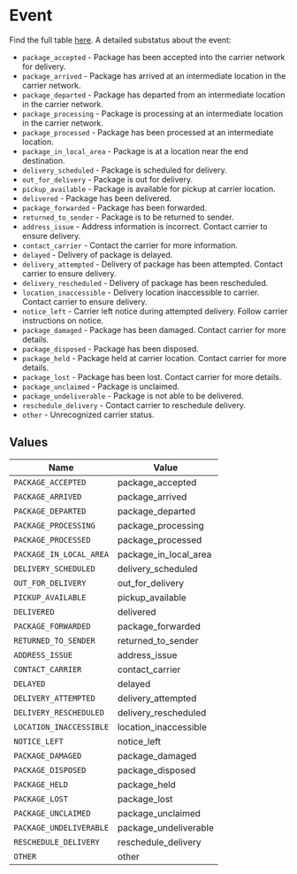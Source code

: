 # Event

Find the full table [here](#tag/Tracking-Events). A detailed substatus about the event:
* `package_accepted` - Package has been accepted into the carrier network for delivery.
* `package_arrived` - Package has arrived at an intermediate location in the carrier network.
* `package_departed` - Package has departed from an intermediate location in the carrier network.
* `package_processing` - Package is processing at an intermediate location in the carrier network.
* `package_processed` - Package has been processed at an intermediate location.
* `package_in_local_area` - Package is at a location near the end destination.
* `delivery_scheduled` - Package is scheduled for delivery.
* `out_for_delivery` - Package is out for delivery.
* `pickup_available` - Package is available for pickup at carrier location.
* `delivered` - Package has been delivered.
* `package_forwarded` - Package has been forwarded.
* `returned_to_sender` - Package is to be returned to sender.
* `address_issue` - Address information is incorrect. Contact carrier to ensure delivery.
* `contact_carrier` - Contact the carrier for more information.
* `delayed` - Delivery of package is delayed.
* `delivery_attempted` - Delivery of package has been attempted. Contact carrier to ensure delivery.
* `delivery_rescheduled` - Delivery of package has been rescheduled.
* `location_inaccessible` - Delivery location inaccessible to carrier. Contact carrier to ensure delivery.
* `notice_left` - Carrier left notice during attempted delivery. Follow carrier instructions on notice.
* `package_damaged` - Package has been damaged. Contact carrier for more details.
* `package_disposed` - Package has been disposed.
* `package_held` - Package held at carrier location. Contact carrier for more details.
* `package_lost` - Package has been lost. Contact carrier for more details.
* `package_unclaimed` - Package is unclaimed.
* `package_undeliverable` - Package is not able to be delivered.
* `reschedule_delivery` - Contact carrier to reschedule delivery.
* `other` - Unrecognized carrier status.



## Values

| Name                    | Value                   |
| ----------------------- | ----------------------- |
| `PACKAGE_ACCEPTED`      | package_accepted        |
| `PACKAGE_ARRIVED`       | package_arrived         |
| `PACKAGE_DEPARTED`      | package_departed        |
| `PACKAGE_PROCESSING`    | package_processing      |
| `PACKAGE_PROCESSED`     | package_processed       |
| `PACKAGE_IN_LOCAL_AREA` | package_in_local_area   |
| `DELIVERY_SCHEDULED`    | delivery_scheduled      |
| `OUT_FOR_DELIVERY`      | out_for_delivery        |
| `PICKUP_AVAILABLE`      | pickup_available        |
| `DELIVERED`             | delivered               |
| `PACKAGE_FORWARDED`     | package_forwarded       |
| `RETURNED_TO_SENDER`    | returned_to_sender      |
| `ADDRESS_ISSUE`         | address_issue           |
| `CONTACT_CARRIER`       | contact_carrier         |
| `DELAYED`               | delayed                 |
| `DELIVERY_ATTEMPTED`    | delivery_attempted      |
| `DELIVERY_RESCHEDULED`  | delivery_rescheduled    |
| `LOCATION_INACCESSIBLE` | location_inaccessible   |
| `NOTICE_LEFT`           | notice_left             |
| `PACKAGE_DAMAGED`       | package_damaged         |
| `PACKAGE_DISPOSED`      | package_disposed        |
| `PACKAGE_HELD`          | package_held            |
| `PACKAGE_LOST`          | package_lost            |
| `PACKAGE_UNCLAIMED`     | package_unclaimed       |
| `PACKAGE_UNDELIVERABLE` | package_undeliverable   |
| `RESCHEDULE_DELIVERY`   | reschedule_delivery     |
| `OTHER`                 | other                   |